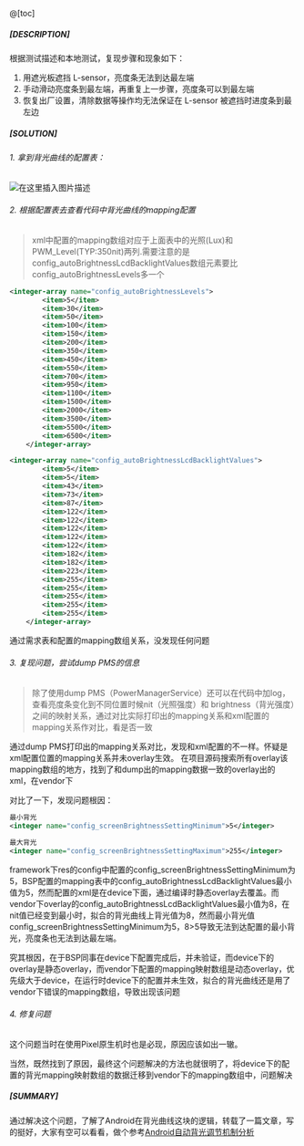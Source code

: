 ﻿@[toc]
##### [DESCRIPTION]
根据测试描述和本地测试，复现步骤和现象如下：
1. 用遮光板遮挡 L-sensor，亮度条无法到达最左端
2. 手动滑动亮度条到最左端，再重复上一步骤，亮度条可以到最左端
3. 恢复出厂设置，清除数据等操作均无法保证在 L-sensor 被遮挡时进度条到最左边

##### [SOLUTION]
###### 1. 拿到背光曲线的配置表：
![在这里插入图片描述](https://img-blog.csdnimg.cn/20200525145439766.jpg?x-oss-process=image/watermark,type_ZmFuZ3poZW5naGVpdGk,shadow_10,text_aHR0cHM6Ly9ibG9nLmNzZG4ubmV0L3djc2Jod3k=,size_16,color_FFFFFF,t_70)
###### 2. 根据配置表去查看代码中背光曲线的mapping配置
>xml中配置的mapping数组对应于上面表中的光照(Lux)和PWM_Level(TYP:350nit)两列.需要注意的是config_autoBrightnessLcdBacklightValues数组元素要比config_autoBrightnessLevels多一个
```xml
<integer-array name="config_autoBrightnessLevels">
        <item>5</item>
        <item>30</item>
        <item>50</item>
        <item>100</item>
        <item>150</item>
        <item>200</item>
        <item>350</item>
        <item>450</item>
        <item>550</item>
        <item>700</item>
        <item>950</item>
        <item>1100</item>
        <item>1500</item>
        <item>2000</item>
        <item>3500</item>
        <item>5500</item>
        <item>6500</item>
    </integer-array>

<integer-array name="config_autoBrightnessLcdBacklightValues">
        <item>5</item>
        <item>5</item>
        <item>43</item>
        <item>73</item>
        <item>87</item>
        <item>122</item>
        <item>122</item>
        <item>122</item>
        <item>122</item>
        <item>122</item>
        <item>182</item>
        <item>182</item>
        <item>223</item>
        <item>255</item>
        <item>255</item>
        <item>255</item>
        <item>255</item>
        <item>255</item>
    </integer-array>
```
通过需求表和配置的mapping数组关系，没发现任何问题

###### 3. 复现问题，尝试dump PMS的信息
>除了使用dump PMS（PowerManagerService）还可以在代码中加log，查看亮度条变化到不同位置时候nit（光照强度）和 brightness（背光强度）之间的映射关系，通过对比实际打印出的mapping关系和xml配置的mapping关系作对比，看是否一致

通过dump PMS打印出的mapping关系对比，发现和xml配置的不一样。怀疑是xml配置位置的mapping关系并未overlay生效。
在项目源码搜索所有overlay该mapping数组的地方，找到了和dump出的mapping数据一致的overlay出的xml，在vendor下

对比了一下，发现问题根因：

```xml
最小背光
<integer name="config_screenBrightnessSettingMinimum">5</integer>

最大背光
<integer name="config_screenBrightnessSettingMaximum">255</integer>
```
framework下res的config中配置的config_screenBrightnessSettingMinimum为5，BSP配置的mapping表中的config_autoBrightnessLcdBacklightValues最小值为5，然而配置的xml是在device下面，通过编译时静态overlay去覆盖。而vendor下overlay的config_autoBrightnessLcdBacklightValues最小值为8，在nit值已经变到最小时，拟合的背光曲线上背光值为8，然而最小背光值config_screenBrightnessSettingMinimum为5，8>5导致无法到达配置的最小背光，亮度条也无法到达最左端。

究其根因，在于BSP同事在device下配置完成后，并未验证，而device下的overlay是静态overlay，而vendor下配置的mapping映射数组是动态overlay，优先级大于device，在运行时device下的配置并未生效，拟合的背光曲线还是用了vendor下错误的mapping数组，导致出现该问题

###### 4. 修复问题

这个问题当时在使用Pixel原生机时也是必现，原因应该如出一辙。

当然，既然找到了原因，最终这个问题解决的方法也就很明了，将device下的配置的背光mapping映射数组的数据迁移到vendor下的mapping数组中，问题解决

##### [SUMMARY]
通过解决这个问题，了解了Android在背光曲线这块的逻辑，转载了一篇文章，写的挺好，大家有空可以看看，做个参考[Android自动背光调节机制分析](https://blog.csdn.net/wcsbhwy/article/details/106329456)


